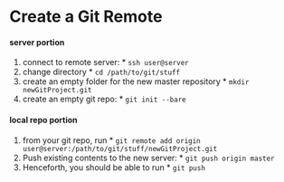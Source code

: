# Create a Git Remote

#### server portion

1. connect to remote server:
                * `ssh user@server`
1. change directory
                * `cd /path/to/git/stuff`
1. create an empty folder for the new master repository
                * `mkdir newGitProject.git`
1. create an empty git repo:
                * `git init --bare`

#### local repo portion

1. from your git repo, run
                * `git remote add origin user@server:/path/to/git/stuff/newGitProject.git`
1. Push existing contents to the new server:
                * `git push origin master`
1. Henceforth, you should be able to run
                * `git push`
